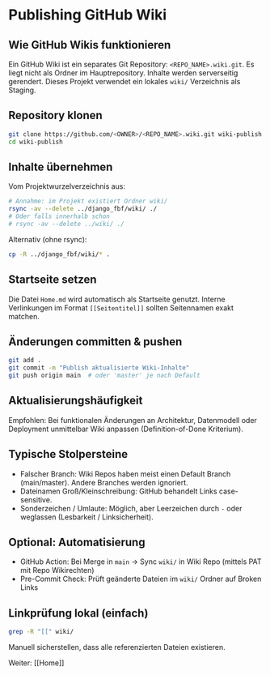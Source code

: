 # Publishing GitHub Wiki

## Wie GitHub Wikis funktionieren
Ein GitHub Wiki ist ein separates Git Repository: `<REPO_NAME>.wiki.git`. Es liegt nicht als Ordner im Hauptrepository. Inhalte werden serverseitig gerendert. Dieses Projekt verwendet ein lokales `wiki/` Verzeichnis als Staging.

## Repository klonen
```bash
git clone https://github.com/<OWNER>/<REPO_NAME>.wiki.git wiki-publish
cd wiki-publish
```

## Inhalte übernehmen
Vom Projektwurzelverzeichnis aus:
```bash
# Annahme: im Projekt existiert Ordner wiki/
rsync -av --delete ../django_fbf/wiki/ ./
# Oder falls innerhalb schon
# rsync -av --delete ../wiki/ ./
```

Alternativ (ohne rsync):
```bash
cp -R ../django_fbf/wiki/* .
```

## Startseite setzen
Die Datei `Home.md` wird automatisch als Startseite genutzt. Interne Verlinkungen im Format `[[Seitentitel]]` sollten Seitennamen exakt matchen.

## Änderungen committen & pushen
```bash
git add .
git commit -m "Publish aktualisierte Wiki-Inhalte"
git push origin main  # oder 'master' je nach Default
```

## Aktualisierungshäufigkeit
Empfohlen: Bei funktionalen Änderungen an Architektur, Datenmodell oder Deployment unmittelbar Wiki anpassen (Definition-of-Done Kriterium).

## Typische Stolpersteine
- Falscher Branch: Wiki Repos haben meist einen Default Branch (main/master). Andere Branches werden ignoriert.
- Dateinamen Groß/Kleinschreibung: GitHub behandelt Links case-sensitive.
- Sonderzeichen / Umlaute: Möglich, aber Leerzeichen durch `-` oder weglassen (Lesbarkeit / Linksicherheit).

## Optional: Automatisierung
- GitHub Action: Bei Merge in `main` -> Sync `wiki/` in Wiki Repo (mittels PAT mit Repo Wikirechten)
- Pre-Commit Check: Prüft geänderte Dateien im `wiki/` Ordner auf Broken Links

## Linkprüfung lokal (einfach)
```bash
grep -R "[[" wiki/
```
Manuell sicherstellen, dass alle referenzierten Dateien existieren.

Weiter: [[Home]]
